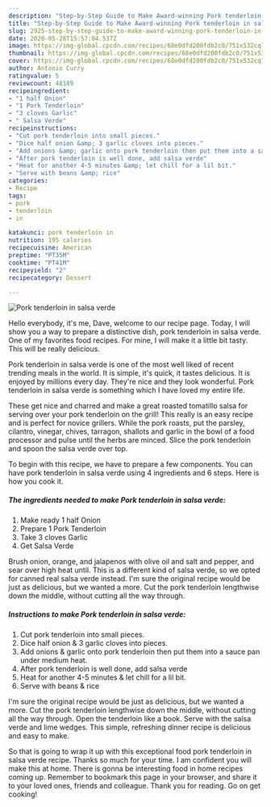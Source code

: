 ```yaml
---
description: "Step-by-Step Guide to Make Award-winning Pork tenderloin in salsa verde"
title: "Step-by-Step Guide to Make Award-winning Pork tenderloin in salsa verde"
slug: 2925-step-by-step-guide-to-make-award-winning-pork-tenderloin-in-salsa-verde
date: 2020-05-28T15:57:04.537Z
image: https://img-global.cpcdn.com/recipes/68e0dfd200fdb2c0/751x532cq70/pork-tenderloin-in-salsa-verde-recipe-main-photo.jpg
thumbnail: https://img-global.cpcdn.com/recipes/68e0dfd200fdb2c0/751x532cq70/pork-tenderloin-in-salsa-verde-recipe-main-photo.jpg
cover: https://img-global.cpcdn.com/recipes/68e0dfd200fdb2c0/751x532cq70/pork-tenderloin-in-salsa-verde-recipe-main-photo.jpg
author: Antonio Curry
ratingvalue: 5
reviewcount: 48189
recipeingredient:
- "1 half Onion"
- "1 Pork Tenderloin"
- "3 cloves Garlic"
- " Salsa Verde"
recipeinstructions:
- "Cut pork tenderloin into small pieces."
- "Dice half onion &amp; 3 garlic cloves into pieces."
- "Add onions &amp; garlic onto pork tenderloin then put them into a sauce pan under medium heat."
- "After pork tenderloin is well done, add salsa verde"
- "Heat for another 4-5 minutes &amp; let chill for a lil bit."
- "Serve with beans &amp; rice"
categories:
- Recipe
tags:
- pork
- tenderloin
- in

katakunci: pork tenderloin in 
nutrition: 195 calories
recipecuisine: American
preptime: "PT35M"
cooktime: "PT41M"
recipeyield: "2"
recipecategory: Dessert

---
```



![Pork tenderloin in salsa verde](https://img-global.cpcdn.com/recipes/68e0dfd200fdb2c0/751x532cq70/pork-tenderloin-in-salsa-verde-recipe-main-photo.jpg)

Hello everybody, it's me, Dave, welcome to our recipe page. Today, I will show you a way to prepare a distinctive dish, pork tenderloin in salsa verde. One of my favorites food recipes. For mine, I will make it a little bit tasty. This will be really delicious.

Pork tenderloin in salsa verde is one of the most well liked of recent trending meals in the world. It is simple, it's quick, it tastes delicious. It is enjoyed by millions every day. They're nice and they look wonderful. Pork tenderloin in salsa verde is something which I have loved my entire life.

These get nice and charred and make a great roasted tomatillo salsa for serving over your pork tenderloin on the grill! This really is an easy recipe and is perfect for novice grillers. While the pork roasts, put the parsley, cilantro, vinegar, chives, tarragon, shallots and garlic in the bowl of a food processor and pulse until the herbs are minced. Slice the pork tenderloin and spoon the salsa verde over top.


To begin with this recipe, we have to prepare a few components. You can have pork tenderloin in salsa verde using 4 ingredients and 6 steps. Here is how you cook it.

<!--inarticleads1-->

##### The ingredients needed to make Pork tenderloin in salsa verde:

1. Make ready 1 half Onion
1. Prepare 1 Pork Tenderloin
1. Take 3 cloves Garlic
1. Get  Salsa Verde


Brush onion, orange, and jalapenos with olive oil and salt and pepper, and sear over high heat until. This is a different kind of salsa verde, so we opted for canned real salsa verde instead. I&#39;m sure the original recipe would be just as delicious, but we wanted a more. Cut the pork tenderloin lengthwise down the middle, without cutting all the way through. 

<!--inarticleads2-->

##### Instructions to make Pork tenderloin in salsa verde:

1. Cut pork tenderloin into small pieces.
1. Dice half onion &amp; 3 garlic cloves into pieces.
1. Add onions &amp; garlic onto pork tenderloin then put them into a sauce pan under medium heat.
1. After pork tenderloin is well done, add salsa verde
1. Heat for another 4-5 minutes &amp; let chill for a lil bit.
1. Serve with beans &amp; rice


I&#39;m sure the original recipe would be just as delicious, but we wanted a more. Cut the pork tenderloin lengthwise down the middle, without cutting all the way through. Open the tenderloin like a book. Serve with the salsa verde and lime wedges. This simple, refreshing dinner recipe is delicious and easy to make. 

So that is going to wrap it up with this exceptional food pork tenderloin in salsa verde recipe. Thanks so much for your time. I am confident you will make this at home. There is gonna be interesting food in home recipes coming up. Remember to bookmark this page in your browser, and share it to your loved ones, friends and colleague. Thank you for reading. Go on get cooking!
